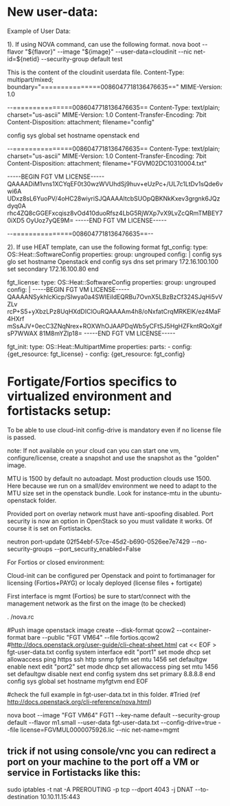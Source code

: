 # New user-data:

Example of User Data:

1). If using NOVA command, can use the following format.
nova boot --flavor "${flavor}" --image "${image}" --user-data=cloudinit --nic net-id=${netid} --security-group default test


This is the content of the cloudinit userdata file.
Content-Type: multipart/mixed; boundary="===============0086047718136476635=="
MIME-Version: 1.0

--===============0086047718136476635==
Content-Type: text/plain; charset="us-ascii"
MIME-Version: 1.0
Content-Transfer-Encoding: 7bit
Content-Disposition: attachment; filename="config"

config sys global
    set hostname openstack
end

--===============0086047718136476635==
Content-Type: text/plain; charset="us-ascii"
MIME-Version: 1.0
Content-Transfer-Encoding: 7bit
Content-Disposition: attachment; filename="FGVM02DC10310004.txt"

-----BEGIN FGT VM LICENSE-----
QAAAADiM1vns1XCYqEF0t30wzWVUhdSj9huv+eUzPc+/UL7c1LtDv1sQde6vwi6A
UDxz8sL6YuoPV/4oHC28wiyriSJQAAAAItcbSUOpQBKNkKxev3grgnk6JQzdyq0A
rhc4ZQ8cGGEFxcqisz8vOd410duoRfsz4LbG5RjWXp7vX9LvZcQRmTMBEY70iXD5
OyUoz7yQE9M=
-----END FGT VM LICENSE-----

--===============0086047718136476635==--



2). If use HEAT template, can use the following format
fgt_config:
  type: OS::Heat::SoftwareConfig
  properties:
    group: ungrouped
    config: |
      config sys glo
      set hostname Openstack
      end
      config sys dns
      set primary 172.16.100.100
      set secondary 172.16.100.80
      end

 fgt_license:
  type: OS::Heat::SoftwareConfig
  properties:
    group: ungrouped
    config: |
       -----BEGIN FGT VM LICENSE-----
       QAAAANSykhlcKicp/SIwya0a4SWIEiIdEQRBu7OvnX5LBzBzCf324SJqHi5vVZLv
       rcP+S5+yXbzLPz8UqHXdDIClOuRQAAAAm4h8/oNxfatCrqMRKElK/ez4MaF4HXrf
       mSsAJV+0ecC3ZNqNrex+ROXWhOJAAPDqWb5yCFtSJ5HgHZFkntRQoXgifsP7WWAX
       81M8mYZlp18=
       -----END FGT VM LICENSE-----

 fgt_init:
  type: OS::Heat::MultipartMime
  properties:
    parts:
     - config: {get_resource: fgt_license}
     - config: {get_resource: fgt_config}


# Fortigate/Fortios specifics to virtualized environment and fortistacks setup:


To be able to use cloud-init config-drive is mandatory even if no license file is passed.

note: If not available on your cloud can you can start one vm, configure/license, create a snapshot and use the snapshot as the "golden" image.

MTU is 1500 by default no autoadapt. Most production clouds use 1500. Here because we run on a small/dev environment we need to adapt to the MTU size set in the openstack bundle. Look for instance-mtu in the ubuntu-openstack folder.

Provided port on overlay network must have anti-spoofing disabled. Port security is now an option in OpenStack so you must validate it works.
Of course it is set on Fortistacks.

neutron port-update 02f54ebf-57ce-45d2-b690-0526ee7e7429 --no-security-groups --port_security_enabled=False


For Fortios or closed environment:

Cloud-init can be configured per Openstack and point to fortimanager for licensing (Fortios+PAYG) or localy deployed (license files + fortigate)

First interface is mgmt (Fortios) be sure to start/connect with the management network as the first on the image (to be checked)

. /nova.rc

#Push image
openstack image create --disk-format qcow2 --container-format bare  --public  "FGT VM64"  --file fortios.qcow2
#http://docs.openstack.org/user-guide/cli-cheat-sheet.html
cat << EOF > fgt-user-data.txt
config system interface
 edit "port1"
  set mode dhcp
  set allowaccess ping https ssh http snmp fgfm
  set mtu 1456
  set defaultgw enable 
 next
 edit "port2"
  set mode dhcp
  set allowaccess ping
  set mtu 1456
  set defaultgw disable
 next
end
config system dns
 set primary 8.8.8.8
end
config sys global
 set hostname myfgtvm
end
EOF

#check the full example in fgt-user-data.txt in this folder.
#Tried (ref http://docs.openstack.org/cli-reference/nova.html)

nova boot --image "FGT VM64" FGT1 --key-name default --security-group default --flavor m1.small --user-data fgt-user-data.txt --config-drive=true --file license=FGVMUL0000075926.lic --nic net-name=mgmt


## trick if not using console/vnc you can redirect a port on your machine to the port off a VM or service in Fortistacks like this:
sudo iptables -t nat -A PREROUTING -p tcp --dport 4043 -j DNAT --to-destination 10.10.11.15:443
